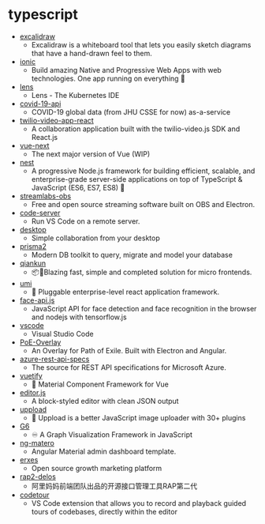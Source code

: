 # typescript
- [excalidraw](https://github.com/excalidraw/excalidraw)
  - Excalidraw is a whiteboard tool that lets you easily sketch diagrams that have a hand-drawn feel to them.
- [ionic](https://github.com/ionic-team/ionic)
  - Build amazing Native and Progressive Web Apps with web technologies. One app running on everything 🎉
- [lens](https://github.com/lensapp/lens)
  - Lens - The Kubernetes IDE
- [covid-19-api](https://github.com/mathdroid/covid-19-api)
  - COVID-19 global data (from JHU CSSE for now) as-a-service
- [twilio-video-app-react](https://github.com/twilio/twilio-video-app-react)
  - A collaboration application built with the twilio-video.js SDK and React.js
- [vue-next](https://github.com/vuejs/vue-next)
  - The next major version of Vue (WIP)
- [nest](https://github.com/nestjs/nest)
  - A progressive Node.js framework for building efficient, scalable, and enterprise-grade server-side applications on top of TypeScript & JavaScript (ES6, ES7, ES8) 🚀
- [streamlabs-obs](https://github.com/stream-labs/streamlabs-obs)
  - Free and open source streaming software built on OBS and Electron.
- [code-server](https://github.com/cdr/code-server)
  - Run VS Code on a remote server.
- [desktop](https://github.com/desktop/desktop)
  - Simple collaboration from your desktop
- [prisma2](https://github.com/prisma/prisma2)
  - Modern DB toolkit to query, migrate and model your database
- [qiankun](https://github.com/umijs/qiankun)
  - 📦🚀Blazing fast, simple and completed solution for micro frontends.
- [umi](https://github.com/umijs/umi)
  - 🌋 Pluggable enterprise-level react application framework.
- [face-api.js](https://github.com/justadudewhohacks/face-api.js)
  - JavaScript API for face detection and face recognition in the browser and nodejs with tensorflow.js
- [vscode](https://github.com/microsoft/vscode)
  - Visual Studio Code
- [PoE-Overlay](https://github.com/Kyusung4698/PoE-Overlay)
  - An Overlay for Path of Exile. Built with Electron and Angular.
- [azure-rest-api-specs](https://github.com/Azure/azure-rest-api-specs)
  - The source for REST API specifications for Microsoft Azure.
- [vuetify](https://github.com/vuetifyjs/vuetify)
  - 🐉 Material Component Framework for Vue
- [editor.js](https://github.com/codex-team/editor.js)
  - A block-styled editor with clean JSON output
- [uppload](https://github.com/elninotech/uppload)
  - 📁 Uppload is a better JavaScript image uploader with 30+ plugins
- [G6](https://github.com/antvis/G6)
  - ♾ A Graph Visualization Framework in JavaScript
- [ng-matero](https://github.com/ng-matero/ng-matero)
  - Angular Material admin dashboard template.
- [erxes](https://github.com/erxes/erxes)
  - Open source growth marketing platform
- [rap2-delos](https://github.com/thx/rap2-delos)
  - 阿里妈妈前端团队出品的开源接口管理工具RAP第二代
- [codetour](https://github.com/vsls-contrib/codetour)
  - VS Code extension that allows you to record and playback guided tours of codebases, directly within the editor
